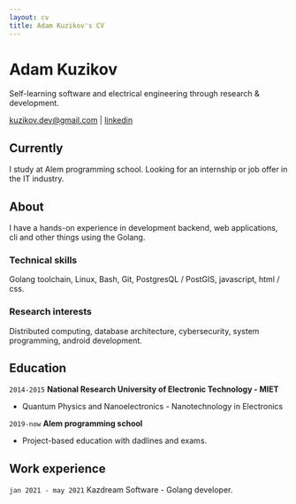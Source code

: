 ```yaml
---
layout: cv
title: Adam Kuzikov's CV
---
```

# Adam Kuzikov
Self-learning software and electrical engineering through research & development.

<div id="webaddress">
<a href="kuzikov.dev@gmail.com">kuzikov.dev@gmail.com</a> | <a href="https://linkedin.com/in/kuzikov-dev">linkedin</a>
</div>


## Currently

I study at Alem programming school. Looking for an internship or job offer in the IT industry.


## About

I have a hands-on experience in development backend, web applications, cli and other things using the Golang.


### Technical skills

Golang toolchain, Linux, Bash, Git, PostgresQL / PostGIS, javascript, html / css.


### Research interests

Distributed computing, database architecture, cybersecurity, system programming, android development.


## Education

`2014-2015`
__National Research University of Electronic Technology - MIET__

- Quantum Physics and Nanoelectronics - Nanotechnology in Electronics

`2019-now`
__Alem programming school__

- Project-based education with dadlines and exams.

## Work experience

`jan 2021 - may 2021`
Kazdream Software - Golang developer.

<!-- ### Footer

Last updated: Jul 2021 -->

